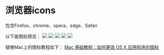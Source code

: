 # 浏览器icons

包含Firefox、chrome、opera、edge、Safari

以下是图标预览：
![](//pic/chrome.png)
![](//pic/edge.png)
![](//pic/firefox.png)
![](//pic/opera.png)
![](//pic/safari.png)

替换Mac上的图标教程如下：
[Mac 基础教程：如何更改 OS X 应用程序的图标](https://sspai.com/post/26274)